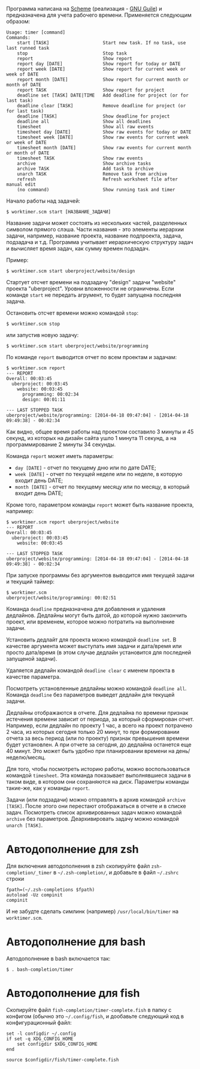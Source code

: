 Программа написана на [Scheme](http://www.schemers.org/) (реализация - [GNU Guile](http://www.gnu.org/software/guile/)) и предназначена для учета
рабочего времени. Применяется следующим образом:

    Usage: timer [command]
    Commands:
        start [TASK]                    Start new task. If no task, use last runned task
        stop                            Stop task
        report                          Show report
        report day [DATE]               Show report for today or DATE
        report week [DATE]              Show report for current week or week of DATE
        report month [DATE]             Show report for current month or month of DATE
        report TASK                     Show report for project
        deadline set [TASK] DATE|TIME   Add deadline for project (or for last task)
        deadline clear [TASK]           Remove deadline for project (or for last task)
        deadline [TASK]                 Show deadline for project
        deadline all                    Show all deadlines
        timesheet                       Show all raw events
        timesheet day [DATE]            Show raw events for today or DATE
        timesheet week [DATE]           Show raw events for current week or week of DATE
        timesheet month [DATE]          Show raw events for current month or month of DATE
        timesheet TASK                  Show raw events
        archive                         Show archive tasks
        archive TASK                    Add task to archive
        unarch TASK                     Remove task from archive
        refresh                         Refresh worksheet file after manual edit
        (no command)                    Show running task and timer

Начало работы над задачей:

    $ worktimer.scm start [НАЗВАНИЕ_ЗАДАЧИ]

Название задачи может состоять из нескольких частей, разделенных символом
прямого слэша. Части названия - это элементы иерархии задачи, например, название
проекта, название подпроекта, задача, подзадача и т.д. Программа учитывает
иерархическую структуру задач и вычисляет время задач, как сумму времен
подзадач.

Пример:

    $ worktimer.scm start uberproject/website/design

Стартует отсчет времени на подзадачу "design" задачи "website" проекта
"uberproject". Уровни вложенности не ограничены.  Если команде `start` не
передать агрумент, то будет запущена последняя задача.

Остановить отсчет времени можно командой `stop`:

    $ worktimer.scm stop

или запустив новую задачу:

    $ worktimer.scm start uberproject/website/programming

По команде `report` выводится отчет по всем проектам и задачам:

    $ worktimer.scm report
    --- REPORT
    Overall: 00:03:45
      uberproject: 00:03:45
        website: 00:03:45
          programming: 00:02:34
          design: 00:01:11

    --- LAST STOPPED TASK
    uberproject/website/programming: [2014-04-18 09:47:04] - [2014-04-18 09:49:38] - 00:02:34

Как видно, общее время работы над проектом составило 3 минуты и 45 секунд, из
которых на дизайн сайта ушло 1 минута 11 секунд, а на программирование 2 минуты
34 секунды.

Команда `report` может иметь параметры:

-   `day [DATE]` - отчет по текущему дню или по дате DATE;
-   `week [DATE]` - отчет по текущей неделе или по неделе, в которую входит день
    DATE;
-   `month [DATE]` - отчет по текущему месяцу или по месяцу, в который входит день
    DATE;

Кроме того, параметром команды `report` может быть название проекта, например:

    $ worktimer.scm report uberproject/website
    --- REPORT
    Overall: 00:03:45
      uberproject: 00:03:45
        website: 00:03:45

    --- LAST STOPPED TASK
    uberproject/website/programming: [2014-04-18 09:47:04] - [2014-04-18 09:49:38] - 00:02:34

При запуске программы без аргументов выводится имя текущей задачи и текущий
таймер:

    $ worktimer.scm
    uberproject/website/programming: 00:02:51

Команда `deadline` предназначена для добавления и удаления дедлайнов. Дедлайны
могут быть датой, до которой нужно закончить проект, или временем, которое можно
потратить на выполнение задачи.

Установить дедлайт для проекта можно командой `deadline set`. В качестве
аргумента может выступать имя задачи и дата/время или просто дата/время (в этом
случае дедлайн установится для последней запущеной задачи).

Удаляется дедлайн командой `deadline clear` с именем проекта в качестве
параметра.

Посмотреть установленные дедлайны можно командой `deadline all`. Команда `deadline`
без параметров выведет дедлайн для текущей задачи.

Дедлайны отображаются в отчете. Для дедлайна по времени признак истечения
времени зависит от периода, за который сформирован отчет. Например, если дедлайн
по проекту 1 час, а всего на проект потрачено 2 часа, из которых сегодня только
20 минут, то при формировании отчета за весь период (или по проекту) признак
превышения времени будет установлен. А при отчете за сегодня, до дедлайна
останется еще 40 минут. Это может быть удобно при планировании времени на
день/неделю/месяц.

Для того, чтобы посмотреть историю работы, можно воспользоваться командой
`timesheet`. Эта команда показывает выполнявшиеся задачи в таком виде, в котором
они сохраняются на диск. Параметры команды такие-же, как у команды `report`.

Задачи (или подзадачи) можно отправлять в архив командой `archive [TASK]`. После этого
они перестают отображаться в отчете и в списке задач. Посмотреть список
архивированных задач можно командой `archive` без параметров. Деархивировать
задачу можно командой `unarch [TASK]`.


# Автодополнение для zsh

Для включения автодополнения в zsh скопируйте файл `zsh-completion/_timer` в
`~/.zsh-completion/`, и добавьте в файл `~/.zshrc` строки

    fpath=(~/.zsh-completions $fpath)
    autoload -Uz compinit
    compinit

И не забудте сделать симлинк (например) `/usr/local/bin/timer` на `worktimer.scm`.


# Автодополнение для bash

Автодополнение в bash включается так:

    $ . bash-completion/timer


# Автодополнение для fish

Скопируйте файл `fish-completion/timer-complete.fish` в папку с конфигом (обычно
это `~/.config/fish`, и дообавьте следующий код в конфигурационный файл:

    set -l configdir ~/.config
    if set -q XDG_CONFIG_HOME
        set configdir $XDG_CONFIG_HOME
    end

    source $configdir/fish/timer-complete.fish
